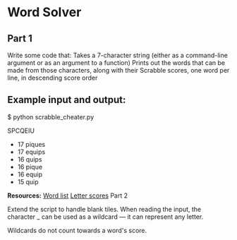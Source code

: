 # Word Solver

## Part 1

Write some code that:
Takes a 7-character string (either as a command-line argument or as an argument to a function)
Prints out the words that can be made from those characters, along with their Scrabble scores, one word per line, in descending score order

## Example input and output:

$ python scrabble_cheater.py 

SPCQEIU  

- 17 piques
- 17 equips
- 16 quips
- 16 pique
- 16 equip
- 15 quip


**Resources:**
[Word list](https://www.dropbox.com/s/qkg62nkh483g635/sowpods.txt?dl=0)
[Letter scores](https://www.dropbox.com/s/talrnaxaftbb1rz/letter_scores.txt?dl=0)
Part 2

Extend the script to handle blank tiles. When reading the input, the character _ can be used as a wildcard — it can represent any letter.

Wildcards do not count towards a word's score.
